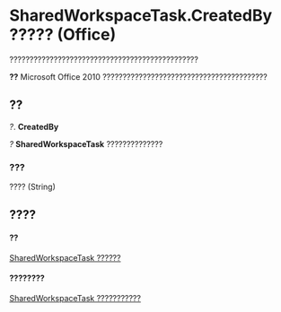 
# SharedWorkspaceTask.CreatedBy ????? (Office)

???????????????????????????????????????????????


 **??**  Microsoft Office 2010 ?????????????????????????????????????????


## ??

 _?_. **CreatedBy**

 _?_ **SharedWorkspaceTask** ??????????????


### ???

???? (String)


## ????


#### ??


[SharedWorkspaceTask ??????](fbd82b03-53fa-12ff-9fb2-07bef012dde8.md)
#### ????????


[SharedWorkspaceTask ???????????](http://msdn.microsoft.com/library/5b5589d1-f907-7357-f930-eede569d2021%28Office.15%29.aspx)